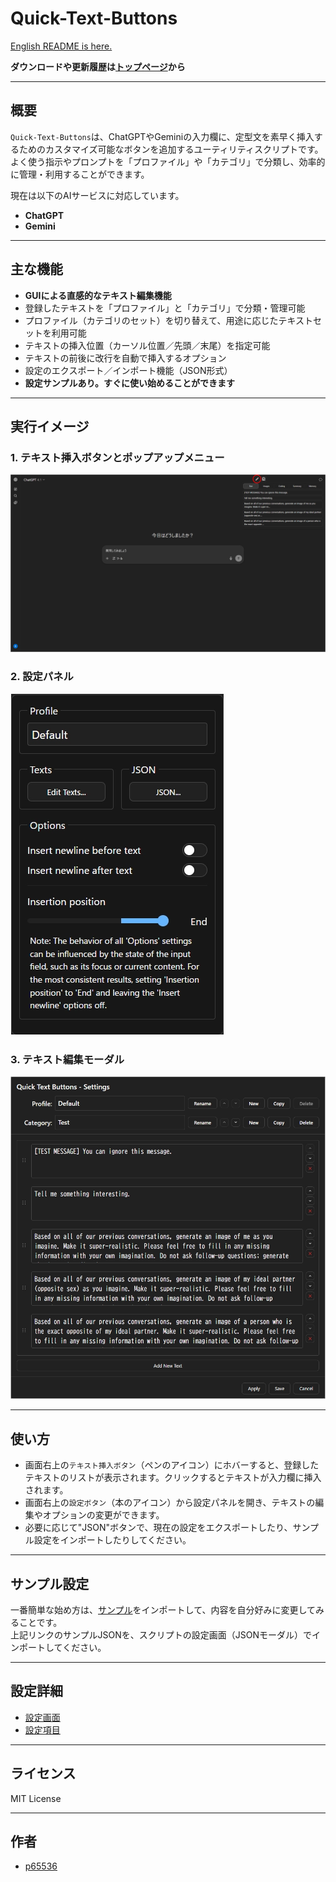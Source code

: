 # Quick-Text-Buttons

[English README is here.](./README.md)

**ダウンロードや更新履歴は[トップページ](../../README_ja.md)から**

---

## 概要

`Quick-Text-Buttons`は、ChatGPTやGeminiの入力欄に、定型文を素早く挿入するためのカスタマイズ可能なボタンを追加するユーティリティスクリプトです。  
よく使う指示やプロンプトを「プロファイル」や「カテゴリ」で分類し、効率的に管理・利用することができます。

現在は以下のAIサービスに対応しています。

 - **ChatGPT**
 - **Gemini**

---

## 主な機能

* **GUIによる直感的なテキスト編集機能**
* 登録したテキストを「プロファイル」と「カテゴリ」で分類・管理可能
* プロファイル（カテゴリのセット）を切り替えて、用途に応じたテキストセットを利用可能
* テキストの挿入位置（カーソル位置／先頭／末尾）を指定可能
* テキストの前後に改行を自動で挿入するオプション
* 設定のエクスポート／インポート機能（JSON形式）
* **設定サンプルあり。すぐに使い始めることができます**

---

## 実行イメージ

### 1. テキスト挿入ボタンとポップアップメニュー

![テキスト挿入メニュー](./images/qtb_menu.webp)

### 2. 設定パネル

![設定パネル](./images/qtb_settings_panel.webp)

### 3. テキスト編集モーダル

![テキスト編集モーダル](./images/qtb_text_editor.webp)

---

## 使い方

* 画面右上の`テキスト挿入ボタン`（ペンのアイコン）にホバーすると、登録したテキストのリストが表示されます。クリックするとテキストが入力欄に挿入されます。
* 画面右上の`設定ボタン`（本のアイコン）から設定パネルを開き、テキストの編集やオプションの変更ができます。
* 必要に応じて"JSON"ボタンで、現在の設定をエクスポートしたり、サンプル設定をインポートしたりしてください。

---

## サンプル設定

一番簡単な始め方は、[サンプル](https://raw.githubusercontent.com/p65536/AI-UX-Customizer/main/samples/Quick-Text-Buttons/text_presets_ja.json)をインポートして、内容を自分好みに変更してみることです。  
上記リンクのサンプルJSONを、スクリプトの設定画面（JSONモーダル）でインポートしてください。

---

## 設定詳細

- [設定画面](./settings_ja.md)
- [設定項目](./manual_json_ja.md)

---

## ライセンス

MIT License

-----

## 作者

  * [p65536](https://github.com/p65536)